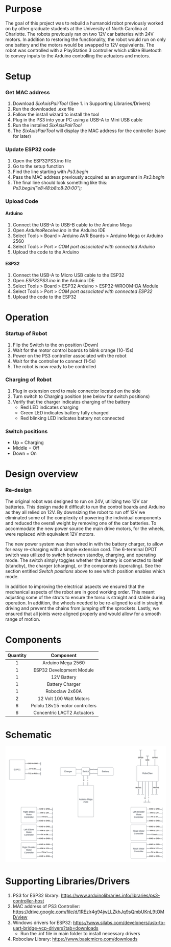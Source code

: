 # Purpose
The goal of this project was to rebuild a humanoid robot previously worked on by other graduate students at the University of North Carolina
at Charlotte. The robots previously ran on two 12V car batteries with 24V motors. In addition to restoring the functionality, the robot would
run on only one battery and the motors would be swapped to 12V equivalents. The robot was controlled with a PlayStation 3 controller which utilize
Bluetooth to convey inputs to the Arduino controlling the actuators and motors.

# Setup
### Get MAC address
1. Download *SixAxisPairTool* (See 1. in Supporting Libraries/Drivers)
2. Run the downloaded .exe file
3. Follow the install wizard to install the tool
4. Plug in the PS3 into your PC using a USB-A to Mini USB  cable
5. Run the installed *SixAxisPairTool*
6. The *SixAxisPairTool* will display the MAC address for the controller (save for later)

### Update ESP32 code
1. Open the ESP32PS3.ino file
2. Go to the setup function
3. Find the line starting with *Ps3.begin*
4. Pass the MAC address previously acquired as an argument in *Ps3.begin*
5. The final line should look something like this: *Ps3.begin("e8:48:b8:c8:20:00");*

### Upload Code
#### Arduino
1. Connect the USB-A to USB-B cable to the Arduino Mega
2. Open *ArduinoReceive.ino* in the Arduino IDE
3. Select Tools > Board > Arduino AVR Boards > Arduino Mega or Arduino 2560
4. Select Tools > Port > *COM port associated with connected Arduino*
5. Upload the code to the Arduino

#### ESP32
1. Connect the USB-A to Micro USB cable to the ESP32
2. Open *ESP32PS3.ino* in the Arduino IDE
3. Select Tools > Board > ESP32 Arduino > ESP32-WROOM-DA Module
4. Select Tools > Port > *COM port associated with connected ESP32*
5. Upload the code to the ESP32

# Operation
### Startup of Robot
1. Flip the Switch to the on position (Down)
2. Wait for the motor control boards to blink orange (10-15s)
3. Power on the PS3 controller associated with the robot
4. Wait for the controller to connect (1-5s)
5. The robot is now ready to be controlled

### Charging of Robot
1. Plug in extension cord to male connector located on the side
2. Turn switch to Charging position (see below for switch positions)
3. Verify that the charger indicates charging of the battery
     - Red LED indicates charging
     - Green LED indicates battery fully charged
     - Red blinking LED indicates battery not connected

### Switch positions
  - Up = Charging
  - Middle = Off
  - Down = On

# Design overview
### Re-design
The original robot was designed to run on 24V, utilizing two 12V car batteries. This design made it difficult to run the control boards and Arduino as they all relied on 12V. By downsizing the robot to run off 12V we eliminated some of the complexity of powering the individual components and reduced the overall weight by removing one of the car batteries. To accommodate the new power source the main drive motors, for the wheels, were replaced with equivalent 12V motors.  

The new power system was then wired in with the battery charger, to allow for easy re-charging with a simple extension cord. The 6-terminal DPDT switch was utilized to switch between standby, charging, and operating mode. The switch simply toggles whether the battery is connected to itself (standby), the charger (charging), or the components (operating). See the section entitled *Switch positions* above to see which position enables which mode.  

In addition to improving the electrical aspects we ensured that the mechanical aspects of the robot are in good working order. This meant adjusting some of the struts to ensure the torso is straight and stable during operation. In addition, the wheels needed to be re-aligned to aid in straight driving and prevent the chains from jumping off the sprockets. Lastly, we ensured that all joints were aligned properly and would allow for a smooth range of motion.


# Components
| Quantity  | Component |
| :-------------: | :-------------: |
| 1 | Arduino Mega 2560  |
| 1 | ESP32 Development Module |
| 1 | 12V Battery |
| 1 | Battery Charger |
| 1 | Roboclaw 2x60A |
| 2 | 12 Volt 100 Watt Motors |
| 6 | Pololu 18v15 motor controllers  |
| 6 | Concentric LACT2 Actuators |


# Schematic
![Schematic](/References/Schematic.png?raw=true "Optional Title")


# Supporting Libraries/Drivers
1. PS3 for ESP32 library: https://www.arduinolibraries.info/libraries/ps3-controller-host  
2. MAC address of PS3 Controller: https://drive.google.com/file/d/1REzlr4g94jwLLZkhJq9sQmbUKnL9tOMD/view  
3. Windows drivers for ESP32: https://www.silabs.com/developers/usb-to-uart-bridge-vcp-drivers?tab=downloads  
     - Run the .inf file in main folder to install necessary drivers  
4. Roboclaw Library: https://www.basicmicro.com/downloads  
